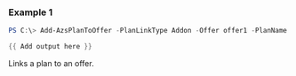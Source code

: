 ### Example 1
```powershell
PS C:\> Add-AzsPlanToOffer -PlanLinkType Addon -Offer offer1 -PlanName plan1 -ResourceGroupName rg1 -MaxAcquisitionCount 2

{{ Add output here }}
```

Links a plan to an offer.